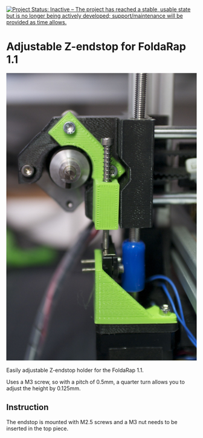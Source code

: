 [![Project Status: Inactive – The project has reached a stable, usable state but is no longer being actively developed; support/maintenance will be provided as time allows.](https://www.repostatus.org/badges/latest/inactive.svg)](https://www.repostatus.org/#inactive)

# Adjustable Z-endstop for FoldaRap 1.1

![photo](photo.jpg)

Easily adjustable Z-endstop holder for the FoldaRap 1.1.

Uses a M3 screw, so with a pitch of 0.5mm, a quarter turn allows you to adjust the height by 0.125mm.

## Instruction

The endstop is mounted with M2.5 screws and a M3 nut needs to be inserted in the top piece.
